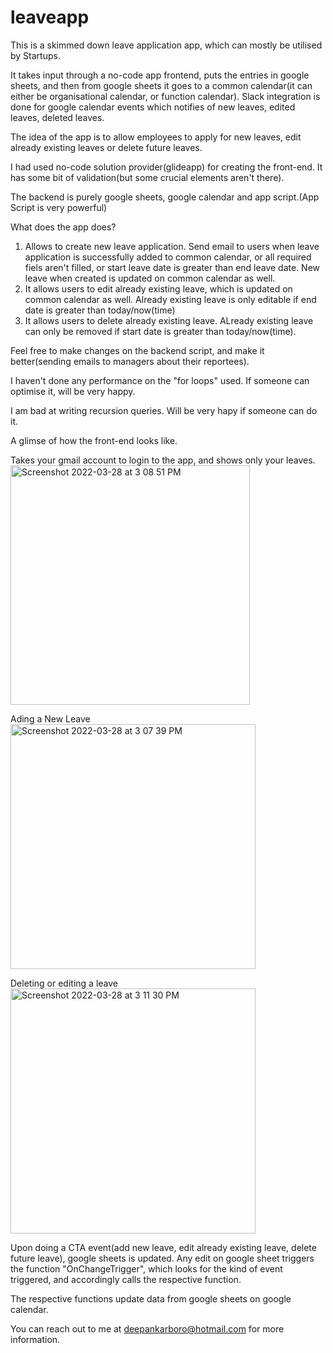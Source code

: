 # leaveapp

This is a skimmed down leave application app, which can mostly be utilised by Startups.

It takes input through a no-code app frontend, puts the entries in google sheets, and then from google sheets it goes to a common calendar(it can either be organisational calendar, or function calendar). Slack integration is done for google calendar events which notifies of new leaves, edited leaves, deleted leaves.

The idea of the app is to allow employees to apply for new leaves, edit already existing leaves or delete future leaves.

I had used no-code solution provider(glideapp) for creating the front-end. It has some bit of validation(but some crucial elements aren't there).

The backend is purely google sheets, google calendar and app script.(App Script is very powerful)

What does the app does?

1. Allows to create new leave application. Send email to users when leave application is successfully added to common calendar, or all required fiels aren't filled, or start leave date is greater than end leave date. New leave when created is updated on common calendar as well.
2. It allows users to edit already existing leave, which is updated on common calendar as well. Already existing leave is only editable if end date is greater than today/now(time)
3. It allows users to delete already existing leave. ALready existing leave can only be removed if start date is greater than today/now(time).

Feel free to make changes on the backend script, and make it better(sending emails to managers about their reportees).

I haven't done any performance on the "for loops" used. If someone can optimise it, will be very happy.

I am bad at writing recursion queries. Will be very hapy if someone can do it.

A glimse of how the front-end looks like.<br>

Takes your gmail account to login to the app, and shows only your leaves.
<img width="383" alt="Screenshot 2022-03-28 at 3 08 51 PM" src="https://user-images.githubusercontent.com/59099012/160371049-a274df8f-df3a-4b90-aed8-95eddbb86049.png"><br>

Ading a New Leave<br>
<img width="392" alt="Screenshot 2022-03-28 at 3 07 39 PM" src="https://user-images.githubusercontent.com/59099012/160370705-ede5158f-5f6a-47b5-8306-9263500179e0.png"><br>

Deleting or editing a leave<br>
<img width="392" alt="Screenshot 2022-03-28 at 3 11 30 PM" src="https://user-images.githubusercontent.com/59099012/160371395-b2a27ecc-543e-4014-a141-61181ebb4c61.png"><br>

Upon doing a CTA event(add new leave, edit already existing leave, delete future leave), google sheets is updated. Any edit on google sheet triggers the function "OnChangeTrigger", which looks for the kind of event triggered, and accordingly calls the respective function.

The respective functions update data from google sheets on google calendar.

You can reach out to me at deepankarboro@hotmail.com for more information.

